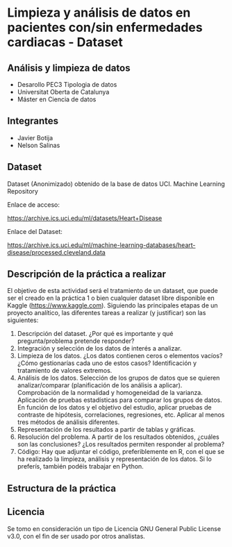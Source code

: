 # Limpieza y análisis de datos en pacientes con/sin enfermedades cardiacas - Dataset
## Análisis y limpieza de datos

- Desarollo PEC3 Tipologia de datos
- Universitat Oberta de Catalunya
- Máster en Ciencia de datos


## Integrantes
- Javier Botija
- Nelson Salinas

## Dataset
Dataset (Anonimizado) obtenido de la base de datos UCI. Machine Learning Repository

Enlace de acceso:

https://archive.ics.uci.edu/ml/datasets/Heart+Disease

Enlace del Dataset:

https://archive.ics.uci.edu/ml/machine-learning-databases/heart-disease/processed.cleveland.data

## Descripción de la práctica a realizar
El objetivo de esta actividad será el tratamiento de un dataset, que puede ser el creado en la
práctica 1 o bien cualquier dataset libre disponible en Kaggle (https://www.kaggle.com).
Siguiendo las principales etapas de un proyecto analítico, las diferentes tareas a realizar (y
justificar) son las siguientes:
  1. Descripción del dataset. ¿Por qué es importante y qué pregunta/problema pretende
responder?
  2. Integración y selección de los datos de interés a analizar.
  3. Limpieza de los datos.
  ¿Los datos contienen ceros o elementos vacíos? ¿Cómo gestionarías cada uno
de estos casos?
  Identificación y tratamiento de valores extremos.
  4. Análisis de los datos.
  Selección de los grupos de datos que se quieren analizar/comparar (planificación
de los análisis a aplicar).
  Comprobación de la normalidad y homogeneidad de la varianza.
  Aplicación de pruebas estadísticas para comparar los grupos de datos. En función
de los datos y el objetivo del estudio, aplicar pruebas de contraste de hipótesis,
correlaciones, regresiones, etc. Aplicar al menos tres métodos de análisis
diferentes.
  5. Representación de los resultados a partir de tablas y gráficas.
  6. Resolución del problema. A partir de los resultados obtenidos, ¿cuáles son las
conclusiones? ¿Los resultados permiten responder al problema?
  7. Código: Hay que adjuntar el código, preferiblemente en R, con el que se ha realizado la
limpieza, análisis y representación de los datos. Si lo preferís, también podéis trabajar en
Python. 

## Estructura de la práctica


## Licencia
Se tomo en consideración un tipo de Licencia GNU General Public License v3.0, con el fin de ser usado por otros analistas.

